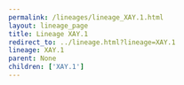 ```yaml
---
permalink: /lineages/lineage_XAY.1.html
layout: lineage_page
title: Lineage XAY.1
redirect_to: ../lineage.html?lineage=XAY.1
lineage: XAY.1
parent: None
children: ['XAY.1']
---
```


